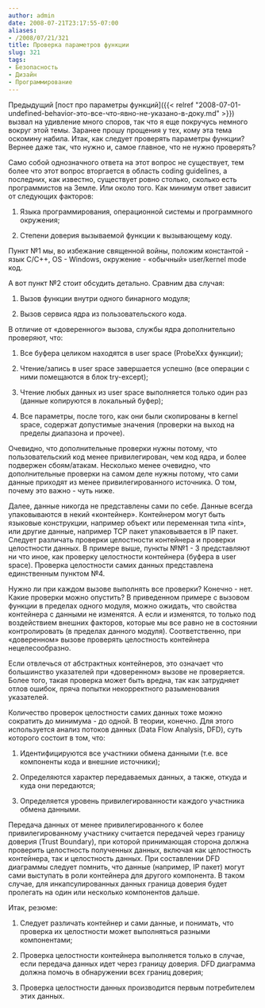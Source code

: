 ```yaml
---
author: admin
date: 2008-07-21T23:17:55-07:00
aliases:
- /2008/07/21/321
title: Проверка параметров функции
slug: 321
tags:
- Безопасность
- Дизайн
- Программирование
---
```


Предыдущий [пост про параметры функций]({{< relref "2008-07-01-undefined-behavior-это-все-что-явно-не-указано-в-доку.md" >}}) вызвал на удивление много споров, так что я еще покручусь немного вокруг этой темы. Заранее прошу прощения у тех, кому эта тема оскомину набила. Итак, как следует проверять параметры функции? Вернее даже так, что нужно и, самое главное, что не нужно проверять?

<!--more-->

Само собой однозначного ответа на этот вопрос не существует, тем более что этот вопрос вторгается в область coding guidelines, а последних, как известно, существует ровно столько, сколько есть программистов на Земле. Или около того. Как минимум ответ зависит от следующих факторов:

  1. Языка программирования, операционной системы и программного окружения; 

  2. Степени доверия вызываемой функции к вызывающему коду. 

Пункт №1 мы, во избежание священной войны, положим константой - язык C/C++, OS - Windows, окружение - «обычный» user/kernel mode код.

А вот пункт №2 стоит обсудить детально. Сравним два случая:

  1. Вызов функции внутри одного бинарного модуля; 

  2. Вызов сервиса ядра из пользовательского кода. 

В отличие от «доверенного» вызова, службы ядра дополнительно проверяют, что:

  1. Все буфера целиком находятся в user space (ProbeXxx функции); 

  2. Чтение/запись в user space завершается успешно (все операции с ними помещаются в блок try-except); 

  3. Чтение любых данных из user space выполняется только один раз (данные копируются в локальный буфер); 

  4. Все параметры, после того, как они были скопированы в kernel space, содержат допустимые значения (проверки на выход на пределы диапазона и прочее). 

Очевидно, что дополнительные проверки нужны потому, что пользовательский код менее привилегирован, чем код ядра, и более подвержен сбоям/атакам. Несколько менее очевидно, что дополнительные проверки на самом деле нужны потому, что сами данные приходят из менее привилегированного источника. О том, почему это важно - чуть ниже.

Далее, данные никогда не представлены сами по себе. Данные всегда упаковываются в некий «контейнер». Контейнером могут быть языковые конструкции, например объект или переменная типа «int», или другие данные, например TCP пакет упаковывается в IP пакет. Следует различать проверки целостности контейнера и проверки целостности данных. В примере выше, пункты №№1 - 3 представляют ни что иное, как проверку целостности контейнера (буфера в user space). Проверка целостности самих данных представлена единственным пунктом №4.

Нужно ли при каждом вызове выполнять все проверки? Конечно - нет. Какие проверки можно опустить? В приведенном примере с вызовом функции в пределах одного модуля, можно ожидать, что свойства контейнера с данными не изменятся. А если и изменятся, то только под воздействием внешних факторов, которые мы все равно не в состоянии контролировать (в пределах данного модуля). Соответственно, при «доверенном» вызове проверять целостность контейнера нецелесообразно. 

Если отвлечься от абстрактных контейнеров, это означает что большинство указателей при «доверенном» вызове не проверяется. Более того, такая проверка может быть вредна, так как затрудняет отлов ошибок, пряча попытки некорректного разыменования указателей.

Количество проверок целостности самих данных тоже можно сократить до минимума - до одной. В теории, конечно. Для этого используется анализ потоков данных (Data Flow Analysis, DFD), суть которого состоит в том, что:

  1. Идентифицируются все участники обмена данными (т.е. все компоненты кода и внешние источники); 

  2. Определяются характер передаваемых данных, а также, откуда и куда они передаются; 

  3. Определяется уровень привилегированности каждого участника обмена данными. 

Передача данных от менее привилегированного к более привилегированному участнику считается передачей через границу доверия (Trust Boundary), при которой принимающая сторона должна проверить целостность полученных данных, включая как целостность контейнера, так и целостность данных. При составлении DFD диаграммы следует помнить, что данные (например, IP пакет) могут сами выступать в роли контейнера для другого компонента. В таком случае, для инкапсулированных данных граница доверия будет пролегать на один или несколько компонентов дальше.

Итак, резюме:

  1. Следует различать контейнер и сами данные, и понимать, что проверка их целостности может выполняться разными компонентами; 

  2. Проверка целостности контейнера выполняется только в случае, если передача данных идет через границу доверия. DFD диаграмма должна помочь в обнаружении всех границ доверия; 

  3. Проверка целостности данных производится первым потребителем этих данных. 

